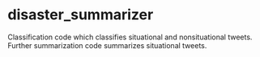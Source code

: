 # disaster_summarizer
Classification code which classifies situational and nonsituational tweets. Further summarization code summarizes situational tweets.
